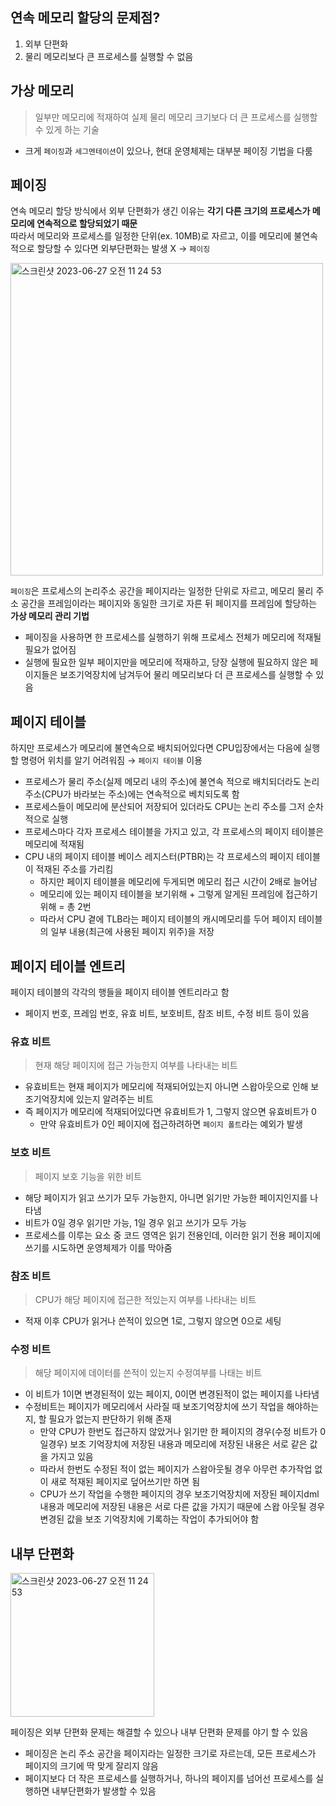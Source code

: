 ## 연속 메모리 할당의 문제점?

1. 외부 단편화
2. 물리 메모리보다 큰 프로세스를 실행할 수 없음

## 가상 메모리

> 일부만 메모리에 적재하여 실제 물리 메모리 크기보다 더 큰 프로세스를 실행할 수 있게 하는 기술
* 크게 ```페이징```과 ```세그멘테이션```이 있으나, 현대 운영체제는 대부분 페이징 기법을 다룸

## 페이징

연속 메모리 할당 방식에서 외부 단편화가 생긴 이유는 **각기 다른 크기의 프로세스가 메모리에 연속적으로 할당되었기 때문**   
따라서 메모리와 프로세스를 일정한 단위(ex. 10MB)로 자르고, 이를 메모리에 불연속적으로 할당할 수 있다면 외부단편화는 발생 X → ```페이징```

<img width="500" alt="스크린샷 2023-06-27 오전 11 24 53" src="https://github.com/yaezzin/TIL/assets/97823928/b2b95883-5b84-42c8-a2bb-bbf3d816a6b8">

```페이징```은 프로세스의 논리주소 공간을 페이지라는 일정한 단위로 자르고, 메모리 물리 주소 공간을 프레임이라는 페이지와 동일한 크기로 자른 뒤 페이지를 프레임에 할당하는 **가상 메모리 관리 기법**
* 페이징을 사용하면 한 프로세스를 실행하기 위해 프로세스 전체가 메모리에 적재될 필요가 없어짐
* 실행에 필요한 일부 페이지만을 메모리에 적재하고, 당장 실행에 필요하지 않은 페이지들은 보조기억장치에 남겨두어 물리 메모리보다 더 큰 프로세스를 실행할 수 있음

## 페이지 테이블 

하지만 프로세스가 메모리에 불연속으로 배치되어있다면 CPU입장에서는 다음에 실행할 명령어 위치를 알기 어려워짐  → ```페이지 테이블``` 이용
* 프로세스가 물리 주소(실제 메모리 내의 주소)에 불연속 적으로 배치되더라도 논리 주소(CPU가 바라보는 주소)에는 연속적으로 베치되도록 함
* 프로세스들이 메모리에 분산되어 저장되어 있더라도 CPU는 논리 주소를 그저 순차적으로 실행
* 프로세스마다 각자 프로세스 테이블을 가지고 있고, 각 프로세스의 페이지 테이블은 메모리에 적재됨
* CPU 내의 페이지 테이블 베이스 레지스터(PTBR)는 각 프로세스의 페이지 테이블이 적재된 주소를 가리킴
  * 하지만 페이지 테이블을 메모리에 두게되면 메모리 접근 시간이 2배로 늘어남
  * 메모리에 있는 페이지 테이블을 보기위해 + 그렇게 알게된 프레임에 접근하기 위해 = 총 2번
  * 따라서 CPU 곁에 TLB라는 페이지 테이블의 캐시메모리를 두어 페이지 테이블의 일부 내용(최근에 사용된 페이지 위주)을 저장

## 페이지 테이블 엔트리

페이지 테이블의 각각의 행들을 페이지 테이블 엔트리라고 함
* 페이지 번호, 프레임 번호, 유효 비트, 보호비트, 참조 비트, 수정 비트 등이 있음

### 유효 비트

> 현재 해당 페이지에 접근 가능한지 여부를 나타내는 비트

* 유효비트는 현재 페이지가 메모리에 적재되어있는지 아니면 스왑아웃으로 인해 보조기억장치에 있는지 알려주는 비트
* 즉 페이지가 메모리에 적재되어있다면 유효비트가 1, 그렇지 않으면 유효비트가 0
  * 만약 유효비트가 0인 페이지에 접근하려하면 ```페이지 폴트```라는 예외가 발생

### 보호 비트

> 페이지 보호 기능을 위한 비트

* 해당 페이지가 읽고 쓰기가 모두 가능한지, 아니면 읽기만 가능한 페이지인지를 나타냄
* 비트가 0일 경우 읽기만 가능, 1일 경우 읽고 쓰기가 모두 가능
* 프로세스를 이루는 요소 중 코드 영역은 읽기 전용인데, 이러한 읽기 전용 페이지에 쓰기를 시도하면 운영체제가 이를 막아줌

### 참조 비트

> CPU가 해당 페이지에 접근한 적있는지 여부를 나타내는 비트

* 적재 이후 CPU가 읽거나 쓴적이 있으면 1로, 그렇지 않으면 0으로 세팅

### 수정 비트

> 해당 페이지에 데이터를 쓴적이 있는지 수정여부를 나태는 비트

* 이 비트가 1이면 변경된적이 있는 페이지, 0이면 변경된적이 없는 페이지를 나타냄
* 수정비트는 페이지가 메모리에서 사라질 때 보조기억장치에 쓰기 작업을 해야하는지, 할 필요가 없는지 판단하기 위해 존재
  * 만약 CPU가 한번도 접근하지 않았거나 읽기만 한 페이지의 경우(수정 비트가 0일경우) 보조 기억장치에 저장된 내용과 메모리에 저장된 내용은 서로 같은 값을 가지고 있음
  * 따라서 한번도 수정된 적이 없는 페이지가 스왑아웃될 경우 아무런 추가작업 없이 새로 적재된 페이지로 덮어쓰기만 하면 됨
  * CPU가 쓰기 작업을 수행한 페이지의 경우 보조기억장치에 저장된 페이지dml 내용과 메모리에 저장된 내용은 서로 다른 값을 가지기 때문에 스왑 아웃될 경우 변경된 값을 보조 기억장치에 기록하는 작업이 추가되어야 함

## 내부 단편화
<img width="230" alt="스크린샷 2023-06-27 오전 11 24 53" src="https://github.com/yaezzin/TIL/assets/97823928/e48f454d-387f-46d1-b7b2-723659b647f8">

페이징은 외부 단편화 문제는 해결할 수 있으나 내부 단편화 문제를 야기 할 수 있음
* 페이징은 논리 주소 공간을 페이지라는 일정한 크기로 자르는데, 모든 프로세스가 페이지의 크기에 딱 맞게 잘리지 않음
* 페이지보다 더 작은 프로세스를 실행하거나, 하나의 페이지를 넘어선 프로세스를 실행하면 내부단편화가 발생할 수 있음
